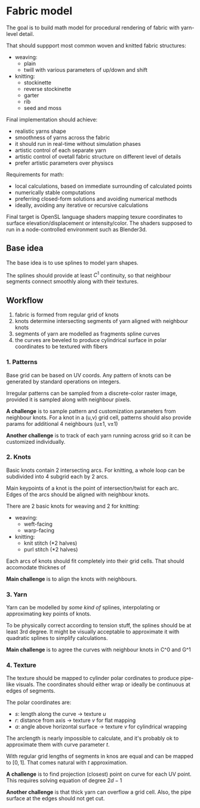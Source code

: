 # Fabric model

The goal is to build math model for procedural rendering of fabric with yarn-level detail.

That should suppport most common woven and knitted fabric structures:
- weaving:
  - plain
  - twill with various parameters of up/down and shift
- knitting:
  - stockinette
  - reverse stockinette
  - garter
  - rib
  - seed and moss

Final implementation should achieve:
- realistic yarns shape
- smoothness of yarns across the fabric
- it should run in real-time without simulation phases
- artistic control of each separate yarn
- artistic control of ovetall fabric structure on different level of details
- prefer artistic parameters over physiscs

Requirements for math:
- local calculations, based on immediate surrounding of calculated points
- numerically stable computations
- preferring closed-form solutions and avoiding numerical methods
- ideally, avoiding any iterative or recursive calculations

Final target is OpenSL language shaders mapping texure coordinates to surface elevation/displacement or intensity/color.
The shaders supposed to run in a node-controlled environment such as Blender3d.

## Base idea

The base idea is to use splines to model yarn shapes.

The splines should provide at least $C^1$ continuity, so that neighbour segments connect smoothly along with their textures.

## Workflow

1. fabric is formed from regular grid of knots
2. knots determine intersecting segments of yarn aligned with neighbour knots
3. segments of yarn are modelled as fragments spline curves
4. the curves are beveled to produce cylindrical surface in polar coordinates to be textured with fibers

### 1. Patterns

Base grid can be based on UV coords. Any pattern of knots can be generated by standard operations on integers.

Irregular patterns can be sampled from a discrete-color raster image, provided it is sampled along with neighbour pixels.

**A challenge** is to sample pattern and customization parameters from neighbour knots.
For a knot in a (u,v) grid cell, patterns should also provide params for additional 4 neighbours (u±1, v±1)

**Another challenge** is to track of each yarn running across grid so it can be customized individually.

### 2. Knots

Basic knots contain 2 intersecting arcs. For knitting, a whole loop can be subdivided into 4 subgrid each by 2 arcs.

Main keypoints of a knot is the point of intersection/twist for each arc.
Edges of the arcs should be aligned with neighbour knots.

There are 2 basic knots for weaving and 2 for knitting:
- weaving:
  - weft-facing
  - warp-facing
- knitting:
  - knit stitch (*2 halves)
  - purl stitch (*2 halves)

Each arcs of knots should fit completely into their grid cells. That should accomodate thicknes of

**Main challenge** is to align the knots with neighbours.

### 3. Yarn

Yarn can be modelled by *some kind of* splines, interpolating or approximating key points of knots.

To be physically correct according to tension stuff, the splines should be at least 3rd degree.
It might be visually acceptable to approximate it with quadratic splines to simplify calculations.

**Main challenge** is to agree the curves with neighbour knots in C^0 and G^1

### 4. Texture

The texture should be mapped to cylinder polar cordinates to produce pipe-like visuals.
The coordinates should either wrap or ideally be continuous at edges of segments.

The polar coordinates are:
- $s$: length along the curve -> texture $u$
- $r$: distance from axis -> texture $v$ for flat mapping
- $a$: angle above horizontal surface -> texture $v$ for cylindrical wrapping

The arclength is nearly impossible to calculate, and it's probably ok to approximate them with curve parameter $t$.

With regular grid lengths of segments in knos are equal and can be mapped to $[0, 1]$.
That comes natural with $t$ approximation.

**A challenge** is to find projection (closest) point on curve for each UV point.
This requires solving equation of degree $2d-1$

**Another challenge** is that thick yarn can overflow a grid cell.
Also, the pipe surface at the edges should not get cut.